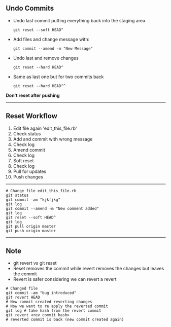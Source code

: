 ## Undo Commits

- Undo last commit putting everything back into the staging area.
  ```
  git reset --soft HEAD^
  ```
- Add files and change message with:
  ```
  git commit --amend -m "New Message"
  ```
- Undo last and remove changes
  ```
  git reset --hard HEAD^
  ```
- Same as last one but for two commits back
  ```
  git reset --hard HEAD^^
  ```
**Don't reset after pushing**

----------

## Reset Workflow

1. Edit file again 'edit_this_file.rb'
2. Check status
3. Add and commit with wrong message
4. Check log
5. Amend commit
6. Check log
7. Soft reset
8. Check log
9. Pull for updates
10. Push changes

----------

```
# Change file edit_this_file.rb
git status
git commit -am "kjkfjkg"
git log
git commit --amend -m "New comment added"
git log
git reset --soft HEAD^
git log
git pull origin master
git push origin master
```

----------

## Note

- git revert vs git reset
- Reset removes the commit while revert removes the changes but leaves the commit
- Revert is safer considering we can revert a revert

```
# Changed file
git commit -am "bug introduced"
git revert HEAD
# New commit created reverting changes
# Now we want to re apply the reverted commit
git log # take hash from the revert commit
git revert <rev commit hash>
# reverted commit is back (new commit created again)
```
